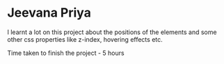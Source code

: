 # Jeevana Priya

I learnt a lot on this project about the positions of the elements and some other css properties like z-index, hovering effects etc.

Time taken to finish the project - 5 hours
